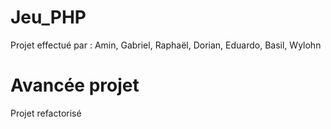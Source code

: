 # Jeu_PHP
Projet effectué par : 
Amin, Gabriel, Raphaël, Dorian, Eduardo, Basil, Wylohn


# Avancée projet
Projet refactorisé 
